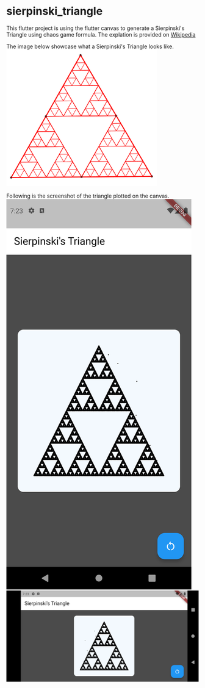 # sierpinski_triangle

This flutter project is using the flutter canvas to generate a Sierpinski's Triangle using chaos game formula.
The explation is provided on [Wikipedia](https://en.wikipedia.org/wiki/Sierpi%C5%84ski_triangle)

The image below showcase what a Sierpinski's Triangle looks like.
![Sierpinski's Triangle](https://github.com/dev-arctik/Flutter-sierpinski-triangle/blob/master/For%20Readme/Sierpinski_triangle.png)

Following is the screenshot of the triangle plotted on the canvas.
![Sierpinski's Triangle](https://raw.githubusercontent.com/dev-arctik/Flutter-sierpinski-triangle/master/For%20Readme/App%20potrait.png)
![Sierpinski's Triangle](https://raw.githubusercontent.com/dev-arctik/Flutter-sierpinski-triangle/master/For%20Readme/App%20landscape.png)
